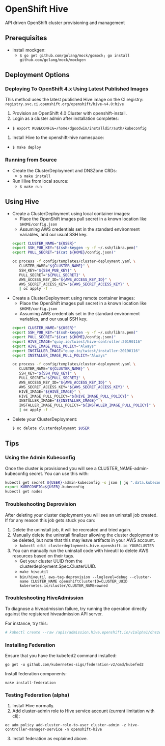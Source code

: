 # OpenShift Hive
API driven OpenShift cluster provisioning and management

## Prerequisites

 * Install mockgen:
   * `$ go get github.com/golang/mock/gomock; go install github.com/golang/mock/mockgen`

## Deployment Options

### Deploying To OpenShift 4.x Using Latest Published Images

This method uses the latest published Hive image on the CI registry: `registry.svc.ci.openshift.org/openshift/hive-v4.0:hive`

1. Provision an OpenShift 4.0 Cluster with openshift-install.
1. Login as a cluster admin after installation completes:
  * `$ export KUBECONFIG=/home/dgoodwin/installdir/auth/kubeconfig`
1. Install Hive to the openshift-hive namespace:
  * `$ make deploy`

### Running from Source

* Create the ClusterDeployment and DNSZone CRDs:
  * `$ make install`
* Run Hive from local source:
  * `$ make run`

## Using Hive
* Create a ClusterDeployment using local container images:
  * Place the OpenShift images pull secret in a known location like `$HOME/config.json`
  * Assuming AWS credentials set in the standard environment variables, and our usual SSH key.
  ```bash
  export CLUSTER_NAME="${USER}"
  export SSH_PUB_KEY="$(ssh-keygen -y -f ~/.ssh/libra.pem)"
  export PULL_SECRET="$(cat ${HOME}/config.json)"

  oc process -f config/templates/cluster-deployment.yaml \
     CLUSTER_NAME="${CLUSTER_NAME}" \
     SSH_KEY="${SSH_PUB_KEY}" \
     PULL_SECRET="${PULL_SECRET}" \
     AWS_ACCESS_KEY_ID="${AWS_ACCESS_KEY_ID}" \
     AWS_SECRET_ACCESS_KEY="${AWS_SECRET_ACCESS_KEY}" \
     | oc apply -f -
  ```
* Create a ClusterDeployment using remote container images:
  * Place the OpenShift images pull secret in a known location like `$HOME/config.json`
  * Assuming AWS credentials set in the standard environment variables, and our usual SSH key.
  ```bash
  export CLUSTER_NAME="${USER}"
  export SSH_PUB_KEY="$(ssh-keygen -y -f ~/.ssh/libra.pem)"
  export PULL_SECRET="$(cat ${HOME}/config.json)"
  export HIVE_IMAGE="quay.io/twiest/hive-controller:20190116"
  export HIVE_IMAGE_PULL_POLICY="Always"
  export INSTALLER_IMAGE="quay.io/twiest/installer:20190116"
  export INSTALLER_IMAGE_PULL_POLICY="Always"

  oc process -f config/templates/cluster-deployment.yaml \
     CLUSTER_NAME="${CLUSTER_NAME}" \
     SSH_KEY="${SSH_PUB_KEY}" \
     PULL_SECRET="${PULL_SECRET}" \
     AWS_ACCESS_KEY_ID="${AWS_ACCESS_KEY_ID}" \
     AWS_SECRET_ACCESS_KEY="${AWS_SECRET_ACCESS_KEY}" \
     HIVE_IMAGE="${HIVE_IMAGE}" \
     HIVE_IMAGE_PULL_POLICY="${HIVE_IMAGE_PULL_POLICY}" \
     INSTALLER_IMAGE="${INSTALLER_IMAGE}" \
     INSTALLER_IMAGE_PULL_POLICY="${INSTALLER_IMAGE_PULL_POLICY}" \
     | oc apply -f -
  ```
* Delete your ClusterDeployment:
  ```bash
  $ oc delete clusterdeployment $USER
  ```

## Tips

### Using the Admin Kubeconfig

Once the cluster is provisioned you will see a CLUSTER_NAME-admin-kubeconfig secret. You can use this with:

```bash
kubectl get secret ${USER}-admin-kubeconfig -o json | jq ".data.kubeconfig" -r | base64 -d > ${USER}.kubeconfig
export KUBECONFIG=${USER}.kubeconfig
kubectl get nodes
```

### Troubleshooting Deprovision

After deleting your cluster deployment you will see an uninstall job created. If for any reason this job gets stuck you can:

 1. Delete the uninstall job, it will be recreated and tried again.
 1. Manually delete the uninstall finalizer allowing the cluster deployment to be deleted, but note that this may leave artifacts in your AWS account.
    * `kubectl edit clusterdeployments.hive.openshift.io YOURCLUSTER`
 1. You can manually run the uninstall code with hiveutil to delete AWS resources based on their tags.
    * Get your cluster UUID from the clusterdeployment.Spec.ClusterUUID.
    * `make hiveutil`
    * `bin/hiveutil aws-tag-deprovision --loglevel=debug --cluster-name CLUSTER_NAME openshiftClusterID=CLUSTER_UUID kubernetes.io/cluster/CLUSTER_NAME=owned`

### Troubleshooting HiveAdmission

To diagnose a hiveadmission failure, try running the operation directly against the registered hiveadmission API server.

For instance, try this:
```sh
# kubectl create --raw /apis/admission.hive.openshift.io/v1alpha1/dnszones -f config/samples/hiveadmission-review-failure.json -v 8 | jq
```

### Installing Federation

Ensure that you have the kubefed2 command installed:

```
go get -u github.com/kubernetes-sigs/federation-v2/cmd/kubefed2
```

Install federation components:

```
make install-federation
```

### Testing Federation (alpha)

1. Install Hive normally.
2. Add cluster-admin role to Hive service account (current limitation with cli):
  ```
  oc adm policy add-cluster-role-to-user cluster-admin -z hive-controller-manager-service -n openshift-hive
  ```
3. Install federation as explained above.
